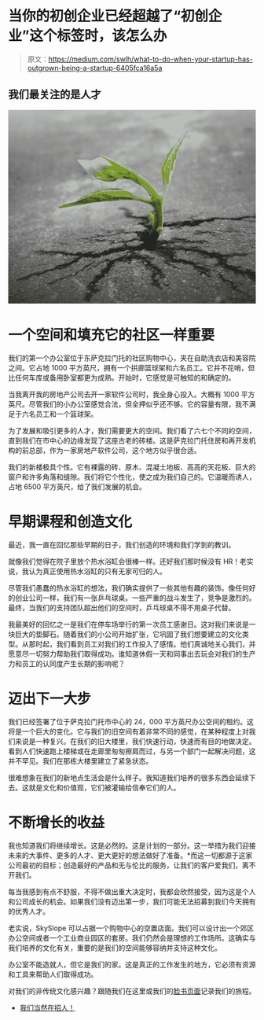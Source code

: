 # 当你的初创企业已经超越了“初创企业”这个标签时，该怎么办

> 原文：<https://medium.com/swlh/what-to-do-when-your-startup-has-outgrown-being-a-startup-6405fca16a5a>

## 我们最关注的是人才

![](img/6176af9b85ffb7e6b953ec1a1646f536.png)

# 一个空间和填充它的社区一样重要

我们的第一个办公室位于东萨克拉门托的社区购物中心，夹在自助洗衣店和美容院之间。它占地 1000 平方英尺，拥有一个拱廊篮球架和六名员工。它并不花哨，但比任何车库或备用卧室都更为成熟。开始时，它感觉是可触知的和确定的。

当我离开我的房地产公司去开一家软件公司时，我全身心投入。大概有 1000 平方英尺。尽管我们的小办公室感觉合法，但全押似乎还不够。它的容量有限，我不满足于六名员工和一个篮球架。

为了发展和吸引更多的人才，我们需要更大的空间。我们看了六七个不同的空间，直到我们在市中心的边缘发现了这座古老的砖楼。这是萨克拉门托住房和再开发机构的前总部，作为一家房地产软件公司，这个地方似乎很合适。

我们的新楼极具个性。它有裸露的砖、原木、混凝土地板、高高的天花板、巨大的窗户和许多角落和缝隙。我们将它个性化，使之成为我们自己的。它温暖而诱人，占地 6500 平方英尺，给了我们发展的机会。

# 早期课程和创造文化

最近，我一直在回忆那些早期的日子，我们创造的环境和我们学到的教训。

就像我们觉得在院子里放个热水浴缸会很棒一样。还好我们那时候没有 HR！老实说，我认为真正使用热水浴缸的只有无家可归的人。

尽管我们愚蠢的热水浴缸的想法，我们确实提供了一些其他有趣的装饰。像任何好的创业公司一样，我们有一张乒乓球桌。一些严重的战斗发生了，竞争是激烈的。最终，当我们的支持团队超出他们的空间时，乒乓球桌不得不用桌子代替。

我最美好的回忆之一是我们在停车场举行的第一次员工感谢日。这对我们来说是一块巨大的垫脚石。随着我们的小公司开始扩张，它巩固了我们想要建立的文化类型。从那时起，我们看到员工对我们的工作投入了感情。他们真诚地关心我们，并愿意尽一切努力帮助我们取得成功。谁知道休假一天和同事出去玩会对我们的生产力和员工的认同度产生长期的影响呢？

# 迈出下一大步

我们已经签署了位于萨克拉门托市中心的 24，000 平方英尺办公空间的租约。这将是一个巨大的变化。它与我们的旧空间有着非常不同的感觉，在某种程度上对我们来说是一种复兴。在我们的旧大楼里，我们快速行动，快速而有目的地做决定。看到人们快速跑上楼梯或在走廊里匆匆擦肩而过，与另一个部门一起解决问题，这并不罕见。我们在那栋大楼里建立了紧急状态。

很难想象在我们的新地点生活会是什么样子。我知道我们培养的很多东西会延续下去。这就是文化和价值观，它们被灌输给信奉它们的人。

# 不断增长的收益

我也知道我们将继续增长。这是必然的。这是计划的一部分。这一举措为我们迎接未来的大事件、更多的人才、更大更好的想法做好了准备。*而这一切都源于这家公司最初的目标；创造最好的产品和无与伦比的服务，让我们的客户爱我们，离不开我们。

每当我感到有点不舒服，不得不做出重大决定时，我都会欣然接受，因为这是个人和公司成长的机会。如果我们没有迈出第一步，我们可能无法招募到我们今天拥有的优秀人才。

老实说，SkySlope 可以占据一个购物中心的空置店面。我们可以设计出一个郊区办公空间或者一个工业商业园区的套房。我们仍然会是理想的工作场所。这确实与我们培养的文化有关，重要的是我们的空间能够容纳并支持这种文化。

办公室不能造就人，但它是我们的家。这是真正的工作发生的地方，它必须有资源和工具来帮助人们取得成功。

对我们的非传统文化感兴趣？跟随我们在这里或我们的[脸书页面](https://www.facebook.com/SkySlope/)记录我们的旅程。

* [我们当然在招人！](https://www.skyslope.com/careers/)